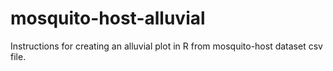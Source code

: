 # mosquito-host-alluvial
Instructions for creating an alluvial plot in R from mosquito-host dataset csv file.
